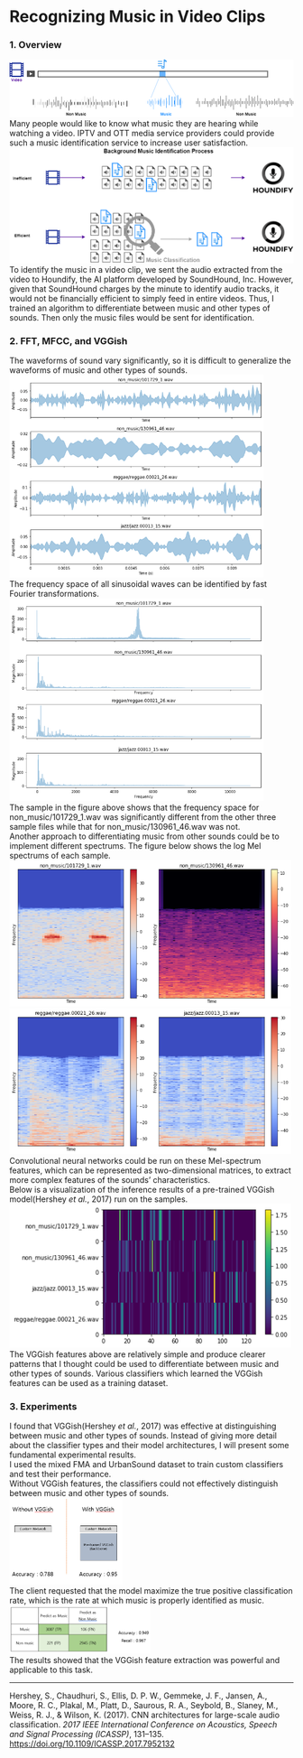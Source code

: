 # Recognizing Music in Video Clips  
### 1. Overview  
![Overview](/assets/img/MusicRecognition_01.png) 
Many people would like to know what music they are hearing while watching a video. IPTV and OTT media service providers could provide such a music identification service to increase user satisfaction.  
![Overall2](/assets/img/MusicRecognition_02.png)  
To identify the music in a video clip, we sent the audio extracted from the video to Houndify, the AI platform developed by SoundHound, Inc. However, given that SoundHound charges by the minute to identify audio tracks, it would not be financially efficient to simply feed in entire videos. Thus, I trained an algorithm to differentiate between music and other types of sounds. Then only the music files would be sent for identification.   
### 2. FFT, MFCC, and VGGish  
The waveforms of sound vary significantly, so it is difficult to generalize the waveforms of music and other types of sounds.    
<img src="/assets/img/Waves.png" alt="Waves" width="450" />   
The frequency space of all sinusoidal waves can be identified by fast Fourier transformations.  
<img src="/assets/img/FFTs.png" alt="FFTs" width="450" />   
The sample in the figure above shows that the frequency space for non_music/101729_1.wav was significantly different from the other three sample files while that for non_music/130961_46.wav was not.  
Another approach to differentiating music from other sounds could be to implement different spectrums. The figure below shows the log Mel spectrums of each sample.  
<img src="/assets/img/mel_01.png" alt="mel1" width="250" /><img src="/assets/img/mel_02.png" alt="mel2" width="250" />   
<img src="/assets/img/mel_03.png" alt="mel3" width="250" /><img src="/assets/img/mel_04.png" alt="mel4" width="250" />  
Convolutional neural networks could be run on these Mel-spectrum features, which can be represented as two-dimensional matrices, to extract more complex features of the sounds’ characteristics.  
Below is a visualization of the inference results of a pre-trained VGGish model(Hershey *et al.*, 2017) run on the samples.  
<img src="/assets/img/VGGish.png" alt="VGGish" width="500" />  
The VGGish features above are relatively simple and produce clearer patterns that I thought could be used to differentiate between music and other types of sounds. Various classifiers which learned the VGGish features can be used as a training dataset.
### 3. Experiments  
I found that VGGish(Hershey *et al.*, 2017) was effective at distinguishing between music and other types of sounds. Instead of giving more detail about the classifier types and their model architectures, I will present some fundamental experimental results.   
I used the mixed FMA and UrbanSound dataset to train custom classifiers and test their performance.   
Without VGGish features, the classifiers could not effectively distinguish between music and other types of sounds.  
<img src="/assets/img/ControlExp.PNG" alt="control" width="200" />  
The client requested that the model maximize the true positive classification rate, which is the rate at which music is properly identified as music.   
<img src="/assets/img/ConfusionMat.PNG" alt="confusionmat" width="250" />   
The results showed that the VGGish feature extraction was powerful and applicable to this task.   
   
---------------------  
Hershey, S., Chaudhuri, S., Ellis, D. P. W., Gemmeke, J. F., Jansen, A., Moore, R. C., Plakal, M., Platt, D., Saurous, R. A., Seybold, B., Slaney, M., Weiss, R. J., & Wilson, K. (2017). CNN architectures for large-scale audio classification. *2017 IEEE International Conference on Acoustics, Speech and Signal Processing (ICASSP)*, 131–135. https://doi.org/10.1109/ICASSP.2017.7952132